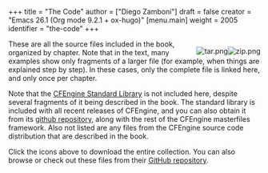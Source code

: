 +++
title = "The Code"
author = ["Diego Zamboni"]
draft = false
creator = "Emacs 26.1 (Org mode 9.2.1 + ox-hugo)"
[menu.main]
  weight = 2005
  identifier = "the-code"
+++

<div style="float: right;">
  <div></div>

[<img src="https://github.com/images/modules/download/zip.png" alt="zip.png" style="float: right;" />](https://github.com/zzamboni/cf-learn.info/zipball/master) [<img src="https://github.com/images/modules/download/tar.png" alt="tar.png" style="float: right;" />](https://github.com/zzamboni/cf-learn.info/tarball/master)

</div>

These are all the source files included in the book, organized by chapter. Note that in the text, many examples show only fragments of a larger file (for example, when things are explained step by step). In these cases, only the complete file is linked here, and only once per chapter.

Note that the [CFEngine Standard Library](https://github.com/cfengine/masterfiles/tree/master/lib) is not included here, despite several fragments of it being described in the book. The standard library is included with all recent releases of CFEngine, and you can also obtain it from its [github repository](https://github.com/cfengine/masterfiles), along with the rest of the CFEngine masterfiles framework. Also not listed are any files from the CFEngine source code distribution that are described in the book.

Click the icons above to download the entire collection. You can also browse or check out these files from their [GitHub repository](https://github.com/zzamboni/cf-learn.info/tree/master/static/src).
